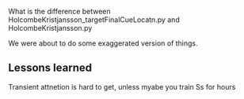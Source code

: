 What is the difference between HolcombeKristjansson_targetFinalCueLocatn.py and HolcombeKristjansson.py

We were about to do some exaggerated version of things.

## Lessons learned

Transient attnetion is hard to get, unless myabe you train Ss for hours